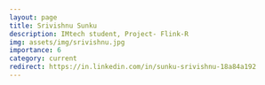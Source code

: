 ```yaml
---
layout: page
title: Srivishnu Sunku
description: IMtech student, Project- Flink-R
img: assets/img/srivishnu.jpg
importance: 6
category: current
redirect: https://in.linkedin.com/in/sunku-srivishnu-18a84a192
---
```


